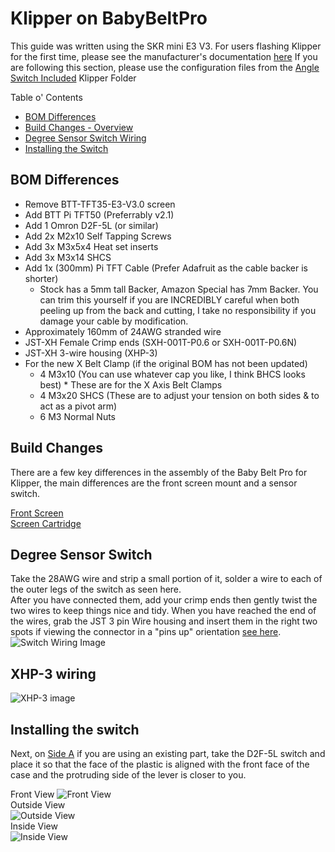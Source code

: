 # Klipper on BabyBeltPro

This guide was written using the SKR mini E3 V3. For users flashing Klipper for the first time, please see the manufacturer's documentation [here](https://github.com/bigtreetech/BIGTREETECH-SKR-mini-E3/blob/master/firmware/V3.0/Klipper/README.md)
If you are following this section, please use the configuration files from the [Angle Switch Included](../Software/Firmware/klipper/angle_switch_included) Klipper Folder

Table o' Contents
- [BOM Differences](#bom-differences)
- [Build Changes - Overview](#build-changes)
- [Degree Sensor Switch Wiring](#degree-sensor-switch)
- [Installing the Switch](#installing-the-switch)

## BOM Differences
- Remove BTT-TFT35-E3-V3.0 screen
- Add BTT Pi TFT50 (Preferrably v2.1)
- Add 1 Omron D2F-5L (or similar)
- Add 2x M2x10 Self Tapping Screws
- Add 3x M3x5x4 Heat set inserts
- Add 3x M3x14 SHCS
- Add 1x (300mm) Pi TFT Cable (Prefer Adafruit as the cable backer is shorter) 
  - Stock has a 5mm tall Backer, Amazon Special has 7mm Backer. You can trim this yourself if you are INCREDIBLY careful when both peeling up from the back and cutting, I take no responsibility if you damage your cable by modification.
- Approximately 160mm of 24AWG stranded wire
- JST-XH Female Crimp ends (SXH-001T-P0.6 or SXH-001T-P0.6N)
- JST-XH 3-wire housing (XHP-3)
- For the new X Belt Clamp (if the original BOM has not been updated)
  - 4 M3x10 (You can use whatever cap you like, I think BHCS looks best) * These are for the X Axis Belt Clamps
  - 4 M3x20 SHCS (These are to adjust your tension on both sides & to act as a pivot arm)
  - 6 M3 Normal Nuts

## Build Changes
There are a few key differences in the assembly of the Baby Belt Pro for Klipper, the main differences are the front screen mount and a sensor switch. 

[Front Screen](../STLs/Frame/Mods/Klipper%20PiTFT50%20Screen/Klipper%20Screen%20Mount.stl)  
[Screen Cartridge](../STLs/Frame/Mods/Klipper%20PiTFT50%20Screen/Screen%20Cartridge%20-%20BTT%20PI%20TFT50%20v2%20cover.stl)

## Degree Sensor Switch
Take the 28AWG wire and strip a small portion of it, solder a wire to each of the outer legs of the switch as seen here.  
After you have connected them, add your crimp ends then gently twist the two wires to keep things nice and tidy. When you have reached the end of the wires, grab the JST 3 pin Wire housing and insert them in the right two spots if viewing the connector in a "pins up" orientation [see here](#xhp-3-wiring).   
![Switch Wiring Image](./images/angle_switch_wiring.png)

## XHP-3 wiring

![XHP-3 image](./images/xhp-3_wiring.png)

## Installing the switch
Next, on [Side A](../STLs/Frame/BBProV25fl_Side-A.stl) if you are using an existing part, take the D2F-5L switch and place it so that the face of the plastic is aligned with the front face of the case and the protruding side of the lever is closer to you.  

Front View
![Front View](./images/switch_mount_front_view.png)  
Outside View  
![Outside View](./images/switch_mount_outside_view.png)  
Inside View  
![Inside View](./images/switch_mount_inside_view.png)  
